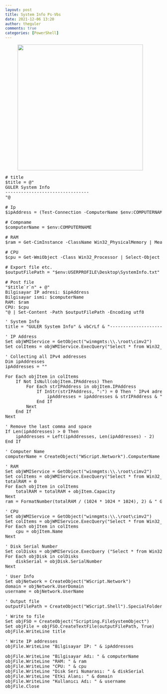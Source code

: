 ```yaml
---
layout: post
title: System Info Ps-Vbs
date: 2021-12-06 13:20
author: theguler
comments: true
categories: [PowerShell]
---
```

<!-- wp:image {"id":2148,"width":"403px","height":"auto","sizeSlug":"large","linkDestination":"none"} -->
<figure class="wp-block-image size-large is-resized"><img src="https://theguler.wordpress.com/wp-content/uploads/2022/02/powershell-as-admin.webp?w=1024" alt="" class="wp-image-2148" style="width:403px;height:auto" /></figure>
<!-- /wp:image -->

<!-- wp:preformatted -->
<pre class="wp-block-preformatted"># title<br>$title = @"<br>GULER System Info<br>--------------------------------<br>"@<br><br># Ip<br>$ipAddress = (Test-Connection -ComputerName $env:COMPUTERNAME -Count 1).IPv4Address.IPAddressToString<br><br># Compname<br>$computerName = $env:COMPUTERNAME<br><br># RAM<br>$ram = Get-CimInstance -ClassName Win32_PhysicalMemory | Measure-Object -Property Capacity -Sum | ForEach-Object { "{0:N2} GB" -f ($_.Sum / 1GB) }<br><br># CPU<br>$cpu = Get-WmiObject -Class Win32_Processor | Select-Object -ExpandProperty Name<br><br># Export file etc.<br>$outputFilePath = "$env:USERPROFILE\Desktop\SystemInfo.txt"<br><br># Post file<br>"$title`r`n" + @"<br>Bilgisayar IP adresi: $ipAddress<br>Bilgisayar ismi: $computerName<br>RAM: $ram<br>CPU: $cpu<br>"@ | Set-Content -Path $outputFilePath -Encoding utf8</pre>
<!-- /wp:preformatted -->

<!-- wp:preformatted -->
<pre class="wp-block-preformatted">' System Info<br>title = "GULER System Info" &amp; vbCrLf &amp; "--------------------------------"<br><br>' IP Address<br>Set objWMIService = GetObject("winmgmts:\\.\root\cimv2")<br>Set colItems = objWMIService.ExecQuery("Select * from Win32_NetworkAdapterConfiguration Where IPEnabled = True")<br><br>' Collecting all IPv4 addresses<br>Dim ipAddresses<br>ipAddresses = ""<br><br>For Each objItem in colItems<br>    If Not IsNull(objItem.IPAddress) Then<br>        For Each strIPAddress in objItem.IPAddress<br>            If InStr(strIPAddress, ":") = 0 Then ' IPv4 adreslerini filtrele<br>                ipAddresses = ipAddresses &amp; strIPAddress &amp; ", "<br>            End If<br>        Next<br>    End If<br>Next<br><br>' Remove the last comma and space<br>If Len(ipAddresses) &gt; 0 Then<br>    ipAddresses = Left(ipAddresses, Len(ipAddresses) - 2)<br>End If<br><br>' Computer Name<br>computerName = CreateObject("WScript.Network").ComputerName<br><br>' RAM<br>Set objWMIService = GetObject("winmgmts:\\.\root\cimv2")<br>Set colItems = objWMIService.ExecQuery("Select * from Win32_PhysicalMemory")<br>totalRAM = 0<br>For Each objItem in colItems<br>    totalRAM = totalRAM + objItem.Capacity<br>Next<br>ram = FormatNumber(totalRAM / (1024 * 1024 * 1024), 2) &amp; " GB"<br><br>' CPU<br>Set objWMIService = GetObject("winmgmts:\\.\root\cimv2")<br>Set colItems = objWMIService.ExecQuery("Select * from Win32_Processor")<br>For Each objItem in colItems<br>    cpu = objItem.Name<br>Next<br><br>' Disk Serial Number<br>Set colDisks = objWMIService.ExecQuery ("Select * from Win32_DiskDrive")<br>For Each objDisk in colDisks<br>    diskSerial = objDisk.SerialNumber<br>Next<br><br>' User Info<br>Set objNetwork = CreateObject("WScript.Network")<br>domain = objNetwork.UserDomain<br>username = objNetwork.UserName<br><br>' Output file<br>outputFilePath = CreateObject("WScript.Shell").SpecialFolders("Desktop") &amp; "\SystemInfo.txt"<br><br>' Write to file<br>Set objFSO = CreateObject("Scripting.FileSystemObject")<br>Set objFile = objFSO.CreateTextFile(outputFilePath, True)<br>objFile.WriteLine title<br><br>' Write IP addresses<br>objFile.WriteLine "Bilgisayar IP: " &amp; ipAddresses<br><br>objFile.WriteLine "Bilgisayar Adı: " &amp; computerName<br>objFile.WriteLine "RAM: " &amp; ram<br>objFile.WriteLine "CPU: " &amp; cpu<br>objFile.WriteLine "Disk Seri Numarası: " &amp; diskSerial<br>objFile.WriteLine "Etki Alanı: " &amp; domain<br>objFile.WriteLine "Kullanıcı Adı: " &amp; username<br>objFile.Close</pre>
<!-- /wp:preformatted -->
